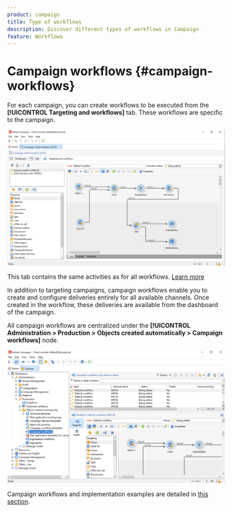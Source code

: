 ```yaml
---
product: campaign
title: Type of workflows
description: Discover different types of workflows in Campaign
feature: Workflows
---
```


# Campaign workflows {#campaign-workflows}

For each campaign, you can create workflows to be executed from the **[!UICONTROL Targeting and workflows]** tab. These workflows are specific to the campaign.

![](assets/wf-in-op-edit-delivery-tab.png)

This tab contains the same activities as for all workflows. [Learn more](#implementation-steps-)

In addition to targeting campaigns, campaign workflows enable you to create and configure deliveries entirely for all available channels. Once created in the workflow, these deliveries are available from the dashboard of the campaign.  

All campaign workflows are centralized under the **[!UICONTROL Administration > Production > Objects created automatically > Campaign workflows]** node.

![](assets/campaigns_wf.png)

Campaign workflows and implementation examples are detailed in [this section](../campaigns/marketing-campaign-target.md).
